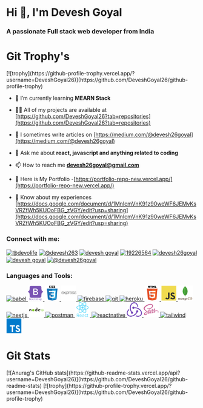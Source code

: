 <h1 align="left">Hi 👋, I'm Devesh Goyal</h1>
<h3 align="left">A passionate Full stack web developer from India</h3>

<h1 align="left">Git Trophy's</h1>
[![trophy](https://github-profile-trophy.vercel.app/?username=DeveshGoyal26)](https://github.com/DeveshGoyal26/github-profile-trophy)

- 🌱 I’m currently learning **MEARN Stack**

- 👨‍💻 All of my projects are available at [https://github.com/DeveshGoyal26?tab=repositories](https://github.com/DeveshGoyal26?tab=repositories)

- 📝 I sometimes write articles on [https://medium.com/@devesh26goyal](https://medium.com/@devesh26goyal)

- 💬 Ask me about **react, javascript and anything related to coding**

- 📫 How to reach me **devesh26goyal@gmail.com**

- 📁 Here is My Portfolio -[https://portfolio-repo-new.vercel.app/](https://portfolio-repo-new.vercel.app/)

- 📄 Know about my experiences [https://docs.google.com/document/d/1MnIcmVnK91z90weWF6JEMvKsVRZfWh5KUOoFBG_zVGY/edit?usp=sharing](https://docs.google.com/document/d/1MnIcmVnK91z90weWF6JEMvKsVRZfWh5KUOoFBG_zVGY/edit?usp=sharing)

<h3 align="left">Connect with me:</h3>
<p align="left">
<a href="https://codepen.io/devolife" target="blank"><img align="center" src="https://raw.githubusercontent.com/rahuldkjain/github-profile-readme-generator/master/src/images/icons/Social/codepen.svg" alt="@devolife" height="30" width="40" /></a>
<a href="https://twitter.com/@devesh263" target="blank"><img align="center" src="https://raw.githubusercontent.com/rahuldkjain/github-profile-readme-generator/master/src/images/icons/Social/twitter.svg" alt="@devesh263" height="30" width="40" /></a>
<a href="https://www.linkedin.com/in/devesh-goyal-d26/" target="blank"><img align="center" src="https://raw.githubusercontent.com/rahuldkjain/github-profile-readme-generator/master/src/images/icons/Social/linked-in-alt.svg" alt="devesh goyal" height="30" width="40" /></a>
<a href="https://stackoverflow.com/users/19226564" target="blank"><img align="center" src="https://raw.githubusercontent.com/rahuldkjain/github-profile-readme-generator/master/src/images/icons/Social/stack-overflow.svg" alt="19226564" height="30" width="40" /></a>
<a href="https://codesandbox.com/devesh26goyal" target="blank"><img align="center" src="https://raw.githubusercontent.com/rahuldkjain/github-profile-readme-generator/master/src/images/icons/Social/codesandbox.svg" alt="devesh26goyal" height="30" width="40" /></a>
<a href="https://dribbble.com/devesh26" target="blank"><img align="center" src="https://raw.githubusercontent.com/rahuldkjain/github-profile-readme-generator/master/src/images/icons/Social/dribbble.svg" alt="devesh goyal" height="30" width="40" /></a>
<a href="https://medium.com/@devesh26goyal" target="blank"><img align="center" src="https://raw.githubusercontent.com/rahuldkjain/github-profile-readme-generator/master/src/images/icons/Social/medium.svg" alt="@devesh26goyal" height="30" width="40" /></a>
</p>

<h3 align="left">Languages and Tools:</h3>
<p align="left"> <a href="https://babeljs.io/" target="_blank" rel="noreferrer"> <img src="https://www.vectorlogo.zone/logos/babeljs/babeljs-icon.svg" alt="babel" width="40" height="40"/> </a> <a href="https://getbootstrap.com" target="_blank" rel="noreferrer"> <img src="https://raw.githubusercontent.com/devicons/devicon/master/icons/bootstrap/bootstrap-plain-wordmark.svg" alt="bootstrap" width="40" height="40"/> </a> <a href="https://www.w3schools.com/css/" target="_blank" rel="noreferrer"> <img src="https://raw.githubusercontent.com/devicons/devicon/master/icons/css3/css3-original-wordmark.svg" alt="css3" width="40" height="40"/> </a> <a href="https://expressjs.com" target="_blank" rel="noreferrer"> <img src="https://raw.githubusercontent.com/devicons/devicon/master/icons/express/express-original-wordmark.svg" alt="express" width="40" height="40"/> </a> <a href="https://firebase.google.com/" target="_blank" rel="noreferrer"> <img src="https://www.vectorlogo.zone/logos/firebase/firebase-icon.svg" alt="firebase" width="40" height="40"/> </a> <a href="https://git-scm.com/" target="_blank" rel="noreferrer"> <img src="https://www.vectorlogo.zone/logos/git-scm/git-scm-icon.svg" alt="git" width="40" height="40"/> </a> <a href="https://heroku.com" target="_blank" rel="noreferrer"> <img src="https://www.vectorlogo.zone/logos/heroku/heroku-icon.svg" alt="heroku" width="40" height="40"/> </a> <a href="https://www.w3.org/html/" target="_blank" rel="noreferrer"> <img src="https://raw.githubusercontent.com/devicons/devicon/master/icons/html5/html5-original-wordmark.svg" alt="html5" width="40" height="40"/> </a> <a href="https://developer.mozilla.org/en-US/docs/Web/JavaScript" target="_blank" rel="noreferrer"> <img src="https://raw.githubusercontent.com/devicons/devicon/master/icons/javascript/javascript-original.svg" alt="javascript" width="40" height="40"/> </a> <a href="https://www.mongodb.com/" target="_blank" rel="noreferrer"> <img src="https://raw.githubusercontent.com/devicons/devicon/master/icons/mongodb/mongodb-original-wordmark.svg" alt="mongodb" width="40" height="40"/> </a> <a href="https://nextjs.org/" target="_blank" rel="noreferrer"> <img src="https://cdn.worldvectorlogo.com/logos/nextjs-2.svg" alt="nextjs" width="40" height="40"/> </a> <a href="https://nodejs.org" target="_blank" rel="noreferrer"> <img src="https://raw.githubusercontent.com/devicons/devicon/master/icons/nodejs/nodejs-original-wordmark.svg" alt="nodejs" width="40" height="40"/> </a> <a href="https://postman.com" target="_blank" rel="noreferrer"> <img src="https://www.vectorlogo.zone/logos/getpostman/getpostman-icon.svg" alt="postman" width="40" height="40"/> </a> <a href="https://reactjs.org/" target="_blank" rel="noreferrer"> <img src="https://raw.githubusercontent.com/devicons/devicon/master/icons/react/react-original-wordmark.svg" alt="react" width="40" height="40"/> </a> <a href="https://reactnative.dev/" target="_blank" rel="noreferrer"> <img src="https://reactnative.dev/img/header_logo.svg" alt="reactnative" width="40" height="40"/> </a> <a href="https://redux.js.org" target="_blank" rel="noreferrer"> <img src="https://raw.githubusercontent.com/devicons/devicon/master/icons/redux/redux-original.svg" alt="redux" width="40" height="40"/> </a> <a href="https://sass-lang.com" target="_blank" rel="noreferrer"> <img src="https://raw.githubusercontent.com/devicons/devicon/master/icons/sass/sass-original.svg" alt="sass" width="40" height="40"/> </a> <a href="https://tailwindcss.com/" target="_blank" rel="noreferrer"> <img src="https://www.vectorlogo.zone/logos/tailwindcss/tailwindcss-icon.svg" alt="tailwind" width="40" height="40"/> </a> <a href="https://www.typescriptlang.org/" target="_blank" rel="noreferrer"> <img src="https://raw.githubusercontent.com/devicons/devicon/master/icons/typescript/typescript-original.svg" alt="typescript" width="40" height="40"/> </a> </p>

<h1 align="left">Git Stats</h1>
[![Anurag's GitHub stats](https://github-readme-stats.vercel.app/api?username=DeveshGoyal26)](https://github.com/DeveshGoyal26/github-readme-stats)
[![trophy](https://github-profile-trophy.vercel.app/?username=DeveshGoyal26)](https://github.com/DeveshGoyal26/github-profile-trophy)
